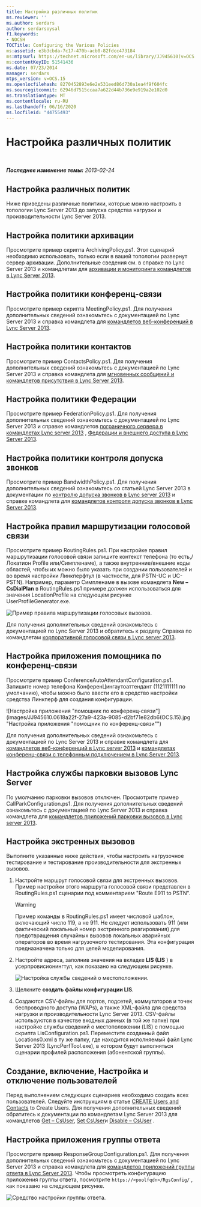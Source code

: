 ```yaml
---
title: Настройка различных политик
ms.reviewer: ''
ms.author: serdars
author: serdarsoysal
f1.keywords:
- NOCSH
TOCTitle: Configuring the Various Policies
ms:assetid: e3b3cbda-7c17-470b-acb0-82fdcc473184
ms:mtpsurl: https://technet.microsoft.com/en-us/library/JJ945610(v=OCS.15)
ms:contentKeyID: 51541436
ms.date: 07/23/2014
manager: serdars
mtps_version: v=OCS.15
ms.openlocfilehash: 8270452893e6e2e531eed86d730a1ea4f9f604fc
ms.sourcegitcommit: 62946d7515ccaa7a622d44b736e9e919a2e102d0
ms.translationtype: MT
ms.contentlocale: ru-RU
ms.lasthandoff: 06/16/2020
ms.locfileid: "44755493"
---
```

<div data-xmlns="http://www.w3.org/1999/xhtml">

<div class="topic" data-xmlns="http://www.w3.org/1999/xhtml" data-msxsl="urn:schemas-microsoft-com:xslt" data-cs="https://msdn.microsoft.com/">

<div data-asp="https://msdn2.microsoft.com/asp">

# <a name="configuring-the-various-policies"></a>Настройка различных политик

</div>

<div id="mainSection">

<div id="mainBody">

<span> </span>

_**Последнее изменение темы:** 2013-02-24_

<div>

## <a name="configuring-the-various-policies"></a>Настройка различных политик

Ниже приведены различные политики, которые можно настроить в топологии Lync Server 2013 до запуска средства нагрузки и производительности Lync Server 2013.

<div>

## <a name="configuring-the-archiving-policy"></a>Настройка политики архивации

Просмотрите пример скрипта ArchivingPolicy.ps1. Этот сценарий необходимо использовать, только если в вашей топологии развернут сервер архивации. Дополнительные сведения см. в справке по Lync Server 2013 и командлетам для [архивации и мониторинга командлетов в Lync Server 2013](https://technet.microsoft.com/library/gg415629\(v=ocs.15\)).

</div>

<div>

## <a name="configuring-the-conferencing-policy"></a>Настройка политики конференц-связи

Просмотрите пример скрипта MeetingPolicy.ps1. Для получения дополнительных сведений ознакомьтесь с документацией по Lync Server 2013 и справка командлета для [командлетов веб-конференций в Lync Server 2013](https://technet.microsoft.com/library/gg415675\(v=ocs.15\)).

</div>

<div>

## <a name="configuring-the-contacts-policy"></a>Настройка политики контактов

Просмотрите пример ContactsPolicy.ps1. Для получения дополнительных сведений ознакомьтесь с документацией по Lync Server 2013 и справка командлета для [мгновенных сообщений и командлетов присутствия в Lync Server 2013](https://technet.microsoft.com/library/gg398611\(v=ocs.15\)).

</div>

<div>

## <a name="configuring-the-federation-policy"></a>Настройка политики Федерации

Просмотрите пример FederationPolicy.ps1. Для получения дополнительных сведений ознакомьтесь с документацией по Lync Server 2013 и справке командлетов [пограничного сервера в командлетах Lync server 2013](https://technet.microsoft.com/library/gg415635\(v=ocs.15\)) , [Федерации и внешнего доступа в Lync Server 2013](https://technet.microsoft.com/library/gg415651\(v=ocs.15\)).

</div>

<div>

## <a name="configuring-the-call-admission-control-policy"></a>Настройка политики контроля допуска звонков

Просмотрите пример BandwidthPolicy.ps1. Для получения дополнительных сведений ознакомьтесь со статьей Lync Server 2013 в документации по [контролю допуска звонков в Lync server 2013](https://technet.microsoft.com/library/gg398529\(v=ocs.15\)) и справке командлета для [командлетов контроля допуска звонков в Lync Server 2013](https://technet.microsoft.com/library/gg415676\(v=ocs.15\)).

</div>

<div>

## <a name="configuring-the-voice-routing-rules"></a>Настройка правил маршрутизации голосовой связи

Просмотрите пример RoutingRules.ps1. При настройке правил маршрутизации голосовой связи запишите контекст телефона (то есть,/Локатион Profile или/Симпленаме), а также внутренние/внешние коды областей, чтобы их можно было указать при создании пользователей и во время настройки Линкперфтул (в частности, для PSTN-UC и UC-PSTN). Например, параметр Симпленаме в вызове командлета **New – CsDialPlan** в RoutingRules.ps1 примере должен использоваться для значения LocationProfile на следующем рисунке UserProfileGenerator.exe.

![Пример правила маршрутизации голосовых вызовов.](images/JJ945610.9f34d971-4ed0-4a4c-b101-086a91c4578c(OCS.15).jpg "Пример правила маршрутизации голосовых вызовов.")

Для получения дополнительных сведений ознакомьтесь с документацией по Lync Server 2013 и обратитесь к разделу Справка по командлетам [корпоративной голосовой связи в Lync server 2013](https://technet.microsoft.com/library/gg415658\(v=ocs.15\)).

</div>

<div>

## <a name="configuring-conferencing-attendant-application"></a>Настройка приложения помощника по конференц-связи

Просмотрите пример ConferenceAutoAttendantConfiguration.ps1. Запишите номер телефона КонференЦингаутоаттендант (1121111111 по умолчанию), чтобы можно было ввести его в средство настройки средства Линкперф для создания конфигурации.

![Настройка приложения "помощник по конференц-связи"](images/JJ945610.0618a22f-27a9-423a-9085-d2bf71e82db6(OCS.15).jpg "Настройка приложения "помощник по конференц-связи"")

Для получения дополнительных сведений ознакомьтесь с документацией по Lync Server 2013 и справке командлета для [командлетов веб-конференций в Lync server 2013](https://technet.microsoft.com/library/gg415675\(v=ocs.15\)) и [командлетах конференц-связи с телефонным подключением в Lync Server 2013](https://technet.microsoft.com/library/gg415630\(v=ocs.15\)).

</div>

<div>

## <a name="configuring-lync-server-call-park-service"></a>Настройка службы парковки вызовов Lync Server

По умолчанию парковки вызовов отключен. Просмотрите пример CallParkConfiguration.ps1. Для получения дополнительных сведений ознакомьтесь с документацией по Lync Server 2013 и справка командлета для [командлетов приложений парковки вызовов в Lync server 2013](https://technet.microsoft.com/library/gg415639\(v=ocs.15\)).

</div>

<div>

## <a name="configuring-emergency-calls"></a>Настройка экстренных вызовов

Выполните указанные ниже действия, чтобы настроить нагрузочное тестирование и тестирование производительности для экстренных вызовов.

1.  Настройте маршрут голосовой связи для экстренных вызовов. Пример настройки этого маршрута голосовой связи представлен в RoutingRules.ps1 сценарии под комментарием "Route E911 to PSTN".
    
    <div>
    

    > [!WARNING]  
    > Пример команды в RoutingRules.ps1 имеет числовой шаблон, включающий число 119, а не 911. Не следует использовать 911 (или фактический локальный номер экстренного реагирования) для предотвращения случайных вызовов локальных аварийных операторов во время нагрузочного тестирования. Эта конфигурация предназначена только для целей моделирования.

    
    </div>

2.  Настройте адреса, заполнив значения на вкладке **LIS (LIS** ) в усерпровисионингтул, как показано на следующем рисунке.
    
    ![Настройка службы сведений о местоположении.](images/JJ945610.8ac1faa1-e9f9-40d0-b8b7-b159f4f459f7(OCS.15).jpg "Настройка службы сведений о местоположении.")  

3.  Щелкните **создать файлы конфигурации LIS**.

4.  Создаются CSV-файлы для портов, подсетей, коммутаторов и точек беспроводного доступа (WAPs), а также XML-файла для средства нагрузки и производительности Lync Server 2013. CSV-файлы используются в качестве входных данных (в той же папке) при настройке службы сведений о местоположении (LIS) с помощью скрипта LisConfiguration.ps1. Переместите созданный файл Locations0.xml в ту же папку, где находится исполняемый файл Lync Server 2013 (LyncPerfTool.exe), в котором будут выполняться сценарии профилей расположения (абонентской группы).

</div>

<div>

## <a name="creating-enabling-configuring-and-disabling-users"></a>Создание, включение, Настройка и отключение пользователей

Перед выполнением следующих сценариев необходимо создать всех пользователей. Следуйте инструкциям в статье [CREATE Users and Contacts](create-users-and-contacts.md) to Create Users. Для получения дополнительных сведений обратитесь к документации по командлетам Lync Server 2013 для командлетов [Get – CsUser](https://technet.microsoft.com/library/gg398125\(v=ocs.15\)), [Set CsUser](https://technet.microsoft.com/library/gg398510\(v=ocs.15\))и [Disable – CsUser](https://technet.microsoft.com/library/gg398747\(v=ocs.15\)) .

</div>

<div>

## <a name="configuring-response-group-application"></a>Настройка приложения группы ответа

Просмотрите пример ResponseGroupConfiguration.ps1. Для получения дополнительных сведений ознакомьтесь с документацией по Lync Server 2013 и справка командлета для [командлетов приложений группы ответа в Lync Server 2013](https://technet.microsoft.com/library/gg415654\(v=ocs.15\)). Чтобы просмотреть конфигурацию приложения группы ответа, посмотрите `https://<poolfqdn>/RgsConfig/` , как показано на следующем рисунке.

![Средство настройки группы ответа.](images/JJ945610.480a9440-2283-4533-98f8-86daaab4781c(OCS.15).jpg "Средство настройки группы ответа.")

</div>

</div>

</div>

<span> </span>

</div>

</div>

</div>

